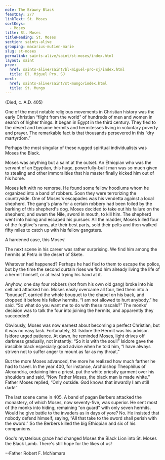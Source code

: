 ```yaml
---
note: The Brawny Black
feastDay: 2/7
linkText: St. Moses
sortKeys:
  - Moses
title: St. Moses
titleHeading: St. Moses
section: saints-alive
grouping: macarius-mutien-marie
slug: st-moses
permalink: saints-alive/saint/st-moses/index.html
layout: saint
prev:
  href: saints-alive/saint/bl-miguel-pro-sj/index.html
  title: Bl. Miguel Pro, SJ
next:
  href: saints-alive/saint/st-mungo/index.html
  title: St. Mungo
---
```

(Died, c. A.D. 405)

One of the most notable religious movements in Christian history was the early Christian “flight from the world” of hundreds of men and women in search of higher things. It began in Egypt in the third century. They fled to the desert and became hermits and hermitesses living in voluntary poverty and prayer. The remarkable fact is that thousands persevered in this “dry martyrdom.”

Perhaps the most singular of these rugged spiritual individualists was Moses the Black.

Moses was anything but a saint at the outset. An Ethiopian who was the servant of an Egyptian, this huge, powerfully-built man was so much given to stealing and other immoralities that his master finally kicked him out of his home.

Moses left with no remorse. He found some fellow hoodlums whom he organized into a band of robbers. Soon they were terrorizing the countryside. One of Moses's escapades was his vendetta against a local shepherd. The gang's plans for a certain robbery had been foiled by the barking of this shepherd's dog. Moses decided to take out his failure on the shepherd, and swam the Nile, sword in mouth, to kill him. The shepherd went into hiding and escaped his pursuer. All the madder, Moses killed four of the fugitive's rams, ate their best parts, sold their pelts and then walked fifty miles to catch up with his fellow gangsters.

A hardened case, this Moses!

The next scene in his career was rather surprising. We find him among the hermits at Petra in the desert of Skete.

Whatever had happened? Perhaps he had fled to them to escape the police, but by the time the second curtain rises we find him already living the life of a hermit himself, or at least trying his hand at it.

Anyhow, one day four robbers (not from his own old gang) broke into his cell and attacked him. Moses easily overcame all four, tied them into a “bouquet”, carried the whole bouquet to the chapel on his back, and dropped it before his fellow hermits. “I am not allowed to hurt anybody,” he said. “So what do you want me to do with these rascals?” The monks' decision was to talk the four into joining the hermits, and apparently they succeeded!

Obviously, Moses was now earnest about becoming a perfect Christian, but it was no easy task. Fortunately, St. Isidore the Hermit was his advisor. Isidore urged patience. At dawn, he reminded Moses, light drives off darkness gradually, not instantly: “So it is with the soul!” Isidore gave the irascible black especially good advice when he told him, “I have always striven not to suffer anger to mount as far as my throat.”

But the more Moses advanced, the more he realized how much farther he had to travel. In the year 400, for instance, Archbishop Theophilus of Alexandria, ordaining him a priest, put the white priestly garment over his shoulders and said, “Now Father Moses, the black man is made white.” Father Moses replied, “Only outside. God knows that inwardly I am still dark!”

The last scene came in 405. A band of pagan Berbers attacked the monastery, of which Moses, now seventy-five, was superior. He sent most of the monks into hiding, remaining “on guard” with only seven hermits. Would he give battle to the invaders as in days of yore? No. He insisted that nobody defend himself, saying, “All that take to the sword shall perish with the sword.” So the Berbers killed the big Ethiopian and six of his companions.

God's mysterious grace had changed Moses the Black Lion into St. Moses the Black Lamb. There's still hope for the likes of us!

\--Father Robert F. McNamara